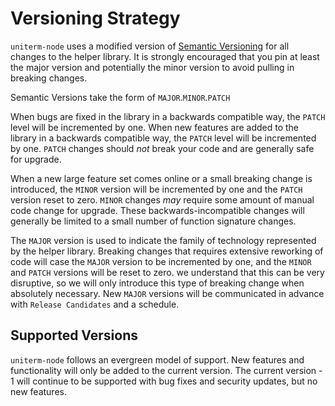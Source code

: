 # Versioning Strategy

`uniterm-node` uses a modified version of [Semantic Versioning][semver] for
all changes to the helper library. It is strongly encouraged that you pin at
least the major version and potentially the minor version to avoid pulling in
breaking changes.

Semantic Versions take the form of `MAJOR`.`MINOR`.`PATCH`

When bugs are fixed in the library in a backwards compatible way, the `PATCH`
level will be incremented by one. When new features are added to the library
in a backwards compatible way, the `PATCH` level will be incremented by one.
`PATCH` changes should _not_ break your code and are generally safe for upgrade.

When a new large feature set comes online or a small breaking change is
introduced, the `MINOR` version will be incremented by one and the `PATCH`
version reset to zero. `MINOR` changes _may_ require some amount of manual code
change for upgrade. These backwards-incompatible changes will generally be
limited to a small number of function signature changes.

The `MAJOR` version is used to indicate the family of technology represented by
the helper library. Breaking changes that requires extensive reworking of code
will case the `MAJOR` version to be incremented by one, and the `MINOR` and
`PATCH` versions will be reset to zero. we understand that this can be very
disruptive, so we will only introduce this type of breaking change when
absolutely necessary. New `MAJOR` versions will be communicated in advance with
`Release Candidates` and a schedule.

## Supported Versions

`uniterm-node` follows an evergreen model of support. New features and
functionality will only be added to the current version. The current version -
1 will continue to be supported with bug fixes and security updates, but no new
features.

[semver]: http://semver.org/